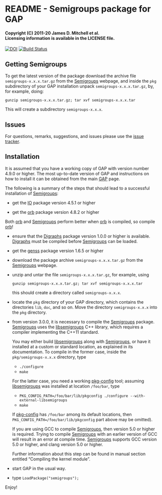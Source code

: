 # README - Semigroups package for GAP

#### Copyright (C) 2011-20 James D. Mitchell et al.<br />Licensing information is available in the LICENSE file.

[![DOI](https://zenodo.org/badge/DOI/10.5281/zenodo.592893.svg)](https://doi.org/10.5281/zenodo.592893)
[![Build Status](https://travis-ci.org/gap-packages/Semigroups.svg?branch=stable-3.1)](https://travis-ci.org/gap-packages/Semigroups)

## Getting Semigroups

To get the latest version of the package download the archive file
`semigroups-x.x.x.tar.gz` from the [Semigroups] webpage, and inside the `pkg`
subdirectory of your GAP installation unpack `semigroups-x.x.x.tar.gz`, by, for
example, doing:

    gunzip semigroups-x.x.x.tar.gz; tar xvf semigroups-x.x.x.tar

This will create a subdirectory `semigroups-x.x.x`.

## Issues

For questions, remarks, suggestions, and issues please use the 
[issue tracker](https://github.com/gap-packages/Semigroups/issues).

## Installation

It is assumed that you have a working copy of GAP with version number 4.9.0 or
higher.  The most up-to-date version of GAP and instructions on how to install it
can be obtained from the main [GAP](http://www.gap-system.org) page.

The following is a summary of the steps that should lead to a successful
installation of [Semigroups]:

* get the [IO](http://gap-packages.github.io/io) package version 4.5.1 or higher

* get the [orb] package version 4.8.2 or higher

Both [orb] and [Semigroups] perform better when [orb] is compiled, so compile
[orb]!

* ensure that the [Digraphs] package version 1.0.0 or higher is available.
  [Digraphs] must be compiled before [Semigroups] can be loaded.

* get the [genss](http://gap-packages.github.io/genss) package version 1.6.5 or
  higher 

* download the package archive `semigroups-x.x.x.tar.gz` from the
  [Semigroups] webpage.

* unzip and untar the file `semigroups-x.x.x.tar.gz`, for example, using

    ``` 
    gunzip semigroups-x.x.x.tar.gz; tar xvf semigroups-x.x.x.tar
    ```

    this should create a directory called `semigroups-x.x.x`.

* locate the `pkg` directory of your GAP directory, which contains the
  directories `lib`, `doc`, and so on. Move the directory `semigroups-x.x.x`
  into the `pkg` directory.

* from version 3.0.0, it is necessary to compile the [Semigroups] package.
  [Semigroups] uses the [libsemigroups] C++ library, which requires a compiler
  implementing the C++11 standard.

  You may either build [libsemigroups] along with [Semigroups], or have it
  installed at a custom or standard location, as explained in its
  documentation.  To compile in the former case, inside the
  `pkg/semigroups-x.x.x` directory, type
    * `./configure`
    * `make`

  For the latter case, you need a working [pkg-config] tool; assuming
  [libsemigroups] was installed at location `/foo/bar`, type
    
    * `PKG_CONFIG_PATH=/foo/bar/lib/pkgconfig ./configure --with-external-libsemigroups`
    * `make`

  If [pkg-config] has `/foo/bar` among its default locations, then
  `PKG_CONFIG_PATH=/foo/bar/lib/pkgconfig` part above may be omitted).

  If you are using GCC to compile [Semigroups], then version 5.0 or higher is
  required. Trying to compile [Semigroups] with an earlier version of GCC will
  result in an error at compile time.  [Semigroups] supports GCC version 5.0 or
  higher, and clang version 5.0 or higher.

  Further information about this step can be found in manual section entitled
  “Compiling the kernel module”.

* start GAP in the usual way.
* type `LoadPackage("semigroups");`

Enjoy!

[Semigroups]: https://gap-packages.github.io/Semigroups
[libsemigroups]: https://libsemigroups.github.io/libsemigroups
[pkg-config]: https://www.freedesktop.org/wiki/Software/pkg-config/
[orb]: http://gap-packages.github.io/orb
[Digraphs]: http://gap-packages.github.io/Digraphs
